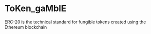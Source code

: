 # ToKen_gaMblE
ERC-20 is the technical standard for fungible tokens created using the Ethereum blockchain

